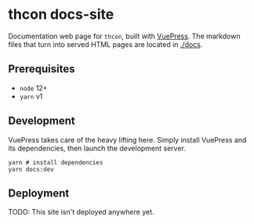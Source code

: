 # thcon docs-site
Documentation web page for `thcon`, built with [VuePress](https://v2.vuepress.vuejs.org/).  The markdown files that turn into served HTML pages are located in [./docs](./docs).

## Prerequisites
* `node` 12+
* `yarn` v1

## Development
VuePress takes care of the heavy lifting here.  Simply install VuePress and its dependencies, then launch the development server.

```
yarn # install dependencies
yarn docs:dev
```

## Deployment
TODO: This site isn't deployed anywhere yet.
